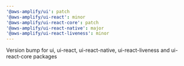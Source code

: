 ```yaml
---
'@aws-amplify/ui': patch
'@aws-amplify/ui-react': minor
'@aws-amplify/ui-react-core': patch
'@aws-amplify/ui-react-native': major
'@aws-amplify/ui-react-liveness': minor
---
```


Version bump for ui, ui-react, ui-react-native, ui-react-liveness and ui-react-core packages

